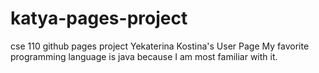 # katya-pages-project
cse 110 github pages project
Yekaterina Kostina's User Page
My favorite programming language is java because I am most familiar with it. 